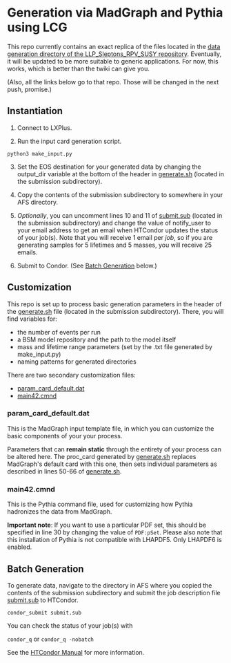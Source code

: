 # Generation via MadGraph and Pythia using LCG

This repo currently contains an exact replica of the files located in the [data generation directory of the LLP_Sleptons_RPV_SUSY repository](https://github.com/A-A-Abdelhamid/LLP_Sleptons_RPV_SUSY/blob/secondary/generate_events/). Eventually, it will be updated to be more suitable to generic applications. For now, this works, which is better than the twiki can give you. 

(Also, all the links below go to that repo. Those will be changed in the next push, promise.)

## Instantiation

1. Connect to LXPlus.

2. Run the input card generation script.

`python3 make_input.py`

3. Set the EOS destination for your generated data by changing the output_dir variable at the bottom of the header in [generate.sh](https://github.com/A-A-Abdelhamid/LLP_Sleptons_RPV_SUSY/blob/secondary/generate_events/submission/generate.sh) (located in the submission subdirectory).

4. Copy the contents of the submission subdirectory to somewhere in your AFS directory. 

5. *Optionally*, you can uncomment lines 10 and 11 of [submit.sub](https://github.com/A-A-Abdelhamid/LLP_Sleptons_RPV_SUSY/blob/secondary/generate_events/submission/submit.sub) (located in the submission subdirectory) and change the value of notify_user to your email address to get an email when HTCondor updates the status of your job(s). Note that you will receive 1 email per *job*, so if you are generating samples for 5 lifetimes and 5 masses, you will receive 25 emails.

6. Submit to Condor. (See [Batch Generation](https://github.com/A-A-Abdelhamid/LLP_Sleptons_RPV_SUSY/tree/secondary/generate_events#batch-generation) below.)
## Customization

This repo is set up to process basic generation parameters in the header of the [generate.sh](https://github.com/A-A-Abdelhamid/LLP_Sleptons_RPV_SUSY/blob/secondary/generate_events/submission/generate.sh) file (located in the submission subdirectory). There, you will find variables for:

- the number of events per run
- a BSM model repository and the path to the model itself
- mass and lifetime range parameters (set by the .txt file generated by make_input.py)
- naming patterns for generated directories

There are two secondary customization files: 

- [param_card_default.dat](https://github.com/A-A-Abdelhamid/LLP_Sleptons_RPV_SUSY/blob/secondary/generate_events/submission/param_card_default.dat)
- [main42.cmnd](https://github.com/A-A-Abdelhamid/LLP_Sleptons_RPV_SUSY/blob/secondary/generate_events/submission/main42.cmnd)

### param_card_default.dat

This is the MadGraph input template file, in which you can customize the basic components of your your process.

Parameters that can **remain static** through the entirety of your process can be altered here. The proc_card generated by [generate.sh](https://github.com/A-A-Abdelhamid/LLP_Sleptons_RPV_SUSY/blob/secondary/generate_events/submission/generate.sh) replaces MadGraph's default card with this one, then sets individual parameters as described in lines 50-66 of [generate.sh](https://github.com/A-A-Abdelhamid/LLP_Sleptons_RPV_SUSY/blob/secondary/generate_events/submission/generate.sh#L50).

### main42.cmnd

This is the Pythia command file, used for customizing how Pythia hadronizes the data from MadGraph.

**Important note**: 
If you want to use a particular PDF set, this should be specified in line 30 by changing the value of `PDF:pSet`. Please also note that this installation of Pythia is not compatible with LHAPDF5. Only LHAPDF6 is enabled.

## Batch Generation

To generate data, navigate to the directory in AFS where you copied the contents of the submission subdirectory and submit the job description file [submit.sub](https://github.com/A-A-Abdelhamid/LLP_Sleptons_RPV_SUSY/blob/secondary/generate_events/submission/submit.sub) to HTCondor.

`condor_submit submit.sub`

You can check the status of your job(s) with 

`condor_q` or `condor_q -nobatch`

See the [HTCondor Manual](https://htcondor.readthedocs.io/en/latest/users-manual/managing-a-job.html) for more information.
